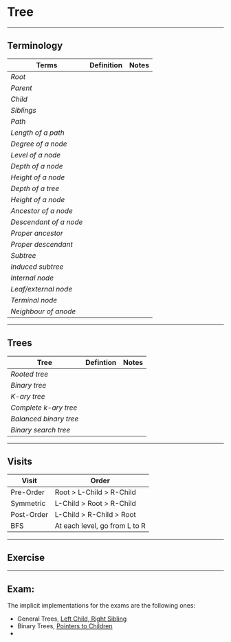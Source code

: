 # Tree

---

## Terminology

| **Terms**              	| **Definition** 	| **Notes** 	|
|------------------------	|----------------	|-----------	|
| _Root_                 	|                	|           	|
| _Parent_               	|                	|           	|
| _Child_                	|                	|           	|
| _Siblings_             	|                	|           	|
| _Path_                 	|                	|           	|
| _Length of a path_     	|                	|           	|
| _Degree of a node_     	|                	|           	|
| _Level of a node_      	|                	|           	|
| _Depth of a node_      	|                	|           	|
| _Height of a node_     	|                	|           	|
| _Depth of a tree_      	|                	|           	|
| _Height of a node_     	|                	|           	|
| _Ancestor of a node_   	|                	|           	|
| _Descendant of a node_ 	|                	|           	|
| _Proper ancestor_      	|                	|           	|
| _Proper descendant_    	|                	|           	|
| _Subtree_              	|                	|           	|
| _Induced subtree_      	|                	|           	|
| _Internal node_        	|                	|           	|
| _Leaf/external node_   	|                	|           	|
| _Terminal node_        	|                	|           	|
| _Neighbour of anode_   	|                	|           	|

---

## Trees

| **Tree**               	| **Defintion** 	| **Notes** 	|
|------------------------	|---------------	|-----------	|
| _Rooted tree_          	|               	|           	|
| _Binary tree_          	|               	|           	|
| _K-ary tree_           	|               	|           	|
| _Complete k-ary tree_  	|               	|           	|
| _Balanced binary tree_ 	|               	|           	|
| _Binary search tree_   	|               	|           	|

---

## Visits


| Visit      | Order                         |
|------------|-------------------------------|
| Pre-Order  | Root > L-Child > R-Child      |
| Symmetric  | L-Child > Root > R-Child      |
| Post-Order | L-Child > R-Child > Root      |
| BFS        | At each level, go from L to R |

---

## Exercise



---

## Exam:
The implicit implementations for the exams are the following ones:
* General Trees, [Left Child, Right Sibling](https://github.com/PayThePizzo/DataStrutucures-Algorithms/blob/main/2%20-%20Tree/4.3%20-%20CONNECTED%20STRUCTURES.md)
* Binary Trees, [Pointers to Children](https://github.com/PayThePizzo/DataStrutucures-Algorithms/blob/main/2%20-%20Tree/4.1%20-%20CONNECTED%20STRUCTURES%20.md)
* 
